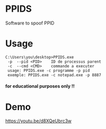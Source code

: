 # PPIDS
Software to spoof PPID

 # Usage
```
C:\Users\you\desktop>PPIDS.exe
 -p  --pid <PID>    ID de processus parent
 -c  --cmd <CMD>    commande a executer
 usage: PPIDS.exe -c programme -p pid
 exemple: PPIDS.exe -c notepad.exe -p 8887
```

#### for educational purposes only !!
# Demo
https://youtu.be/d8XQeUbrc3w
